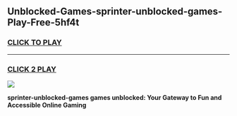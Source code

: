 
## Unblocked-Games-sprinter-unblocked-games-Play-Free-5hf4t
<h3>
<a href="https://premium76.site?title=sprinter-unblocked-games&ref=20M">CLICK TO PLAY</a></h3>
<hr>

<h3>
<a href="https://premium76.site?title=sprinter-unblocked-games&ref=20M">CLICK 2 PLAY</a>
  
</h3>

<a href="https://premium76.site?title=sprinter-unblocked-games&ref=19M"><img src="https://clearcache.store/games.png"></a>


**sprinter-unblocked-games games unblocked: Your Gateway to Fun and Accessible Online Gaming**
